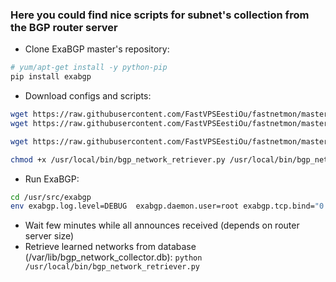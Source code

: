 ### Here you could find nice scripts for subnet's collection from the BGP router server

- Clone ExaBGP master's repository:
```bash
# yum/apt-get install -y python-pip
pip install exabgp
```
- Download configs and scripts:
```bash
wget https://raw.githubusercontent.com/FastVPSEestiOu/fastnetmon/master/src/scripts/exabgp_network_collector.conf -O/etc/exabgp_network_collector.conf
wget https://raw.githubusercontent.com/FastVPSEestiOu/fastnetmon/master/src/scripts/bgp_network_retriever.py -O/usr/local/bin/bgp_network_retriever.py

wget https://raw.githubusercontent.com/FastVPSEestiOu/fastnetmon/master/src/scripts/bgp_network_collector.py -O/usr/local/bin/bgp_network_collector.py

chmod +x /usr/local/bin/bgp_network_retriever.py /usr/local/bin/bgp_network_collector.py
```
- Run ExaBGP:
```bash
cd /usr/src/exabgp
env exabgp.log.level=DEBUG  exabgp.daemon.user=root exabgp.tcp.bind="0.0.0.0" exabgp.tcp.port=179 exabgp.daemon.daemonize=false exabgp.daemon.pid=/var/run/exabgp.pid exabgp.log.destination=/var/log/exabgp.log sbin/exabgp /etc/exabgp_network_collector.conf
```
- Wait few minutes while all announces received (depends on router server size)
- Retrieve learned networks from database (/var/lib/bgp_network_collector.db): ```python /usr/local/bin/bgp_network_retriever.py```
